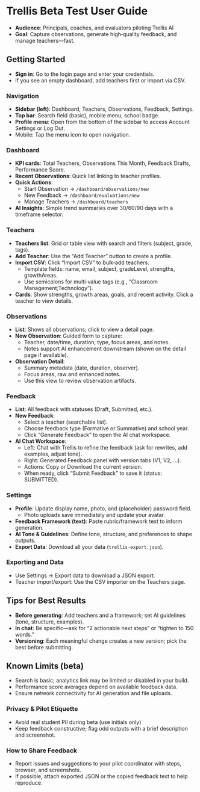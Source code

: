 # **Trellis Beta Test User Guide**

* **Audience**: Principals, coaches, and evaluators piloting Trellis AI  
* **Goal**: Capture observations, generate high‑quality feedback, and manage teachers—fast.

## **Getting Started**

* **Sign in**: Go to the login page and enter your credentials.  
* If you see an empty dashboard, add teachers first or import via CSV.

### **Navigation**

* **Sidebar (left)**: Dashboard, Teachers, Observations, Feedback, Settings.  
* **Top bar**: Search field (basic), mobile menu, school badge.  
* **Profile menu**: Open from the bottom of the sidebar to access Account Settings or Log Out.  
* Mobile: Tap the menu icon to open navigation.

### **Dashboard**

* **KPI cards**: Total Teachers, Observations This Month, Feedback Drafts, Performance Score.  
* **Recent Observations**: Quick list linking to teacher profiles.  
* **Quick Actions**:  
  * Start Observation → `/dashboard/observations/new`  
  * New Feedback → `/dashboard/evaluations/new`  
  * Manage Teachers → `/dashboard/teachers`  
* **AI Insights**: Simple trend summaries over 30/60/90 days with a timeframe selector.

### **Teachers**

* **Teachers list**: Grid or table view with search and filters (subject, grade, tags).  
* **Add Teacher**: Use the “Add Teacher” button to create a profile.  
* **Import CSV**: Click “Import CSV” to bulk‑add teachers.  
  * Template fields: name, email, subject, gradeLevel, strengths, growthAreas.  
  * Use semicolons for multi‑value tags (e.g., “Classroom Management;Technology”).  
* **Cards**: Show strengths, growth areas, goals, and recent activity. Click a teacher to view details.

### **Observations**

* **List**: Shows all observations; click to view a detail page.  
* **New Observation**: Guided form to capture:  
  * Teacher, date/time, duration, type, focus areas, and notes.  
  * Notes support AI enhancement downstream (shown on the detail page if available).  
* **Observation Detail**:  
  * Summary metadata (date, duration, observer).  
  * Focus areas, raw and enhanced notes.  
  * Use this view to review observation artifacts.

### **Feedback**

* **List**: All feedback with statuses (Draft, Submitted, etc.).  
* **New Feedback**:  
  * Select a teacher (searchable list).  
  * Choose feedback type (Formative or Summative) and school year.  
  * Click “Generate Feedback” to open the AI chat workspace.  
* **AI Chat Workspace**:  
  * Left: Chat with Trellis to refine the feedback (ask for rewrites, add examples, adjust tone).  
  * Right: Generated Feedback panel with version tabs (V1, V2, …).  
  * Actions: Copy or Download the current version.  
  * When ready, click “Submit Feedback” to save it (status: SUBMITTED).

### **Settings**

* **Profile**: Update display name, photo, and (placeholder) password field.  
  * Photo uploads save immediately and update your avatar.  
* **Feedback Framework (text)**: Paste rubric/framework text to inform generation.  
* **AI Tone & Guidelines**: Define tone, structure, and preferences to shape outputs.  
* **Export Data**: Download all your data (`trellis-export.json`).

### **Exporting and Data**

* Use Settings → Export data to download a JSON export.  
* Teacher import/export: Use the CSV importer on the Teachers page.

## **Tips for Best Results**

* **Before generating**: Add teachers and a framework; set AI guidelines (tone, structure, examples).  
* **In chat**: Be specific—ask for “2 actionable next steps” or “tighten to 150 words.”  
* **Versioning**: Each meaningful change creates a new version; pick the best before submitting.

## **Known Limits (beta)**

* Search is basic; analytics link may be limited or disabled in your build.  
* Performance score averages depend on available feedback data.  
* Ensure network connectivity for AI generation and file uploads.

### **Privacy & Pilot Etiquette**

* Avoid real student PII during beta (use initials only)  
* Keep feedback constructive; flag odd outputs with a brief description and screenshot.

### **How to Share Feedback**

* Report issues and suggestions to your pilot coordinator with steps, browser, and screenshots.  
* If possible, attach exported JSON or the copied feedback text to help reproduce.
